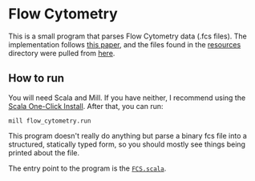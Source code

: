 # Flow Cytometry

This is a small program that parses Flow Cytometry data (.fcs files). The implementation follows [this paper](https://onlinelibrary.wiley.com/doi/epdf/10.1002/cyto.990110303), and the files found in the [resources](https://github.com/bbstilson/flow-cytometry/tree/main/flow_cytometry/resources) directory were pulled from [here](http://flowrepository.org/id/FR-FCM-ZZC8).

## How to run

You will need Scala and Mill. If you have neither, I recommend using the [Scala One-Click Install](https://www.scala-lang.org/2020/06/29/one-click-install.html). After that, you can run:

```plaintext
mill flow_cytometry.run
```

This program doesn't really do anything but parse a binary fcs file into a structured, statically typed form, so you should mostly see things being printed about the file.

The entry point to the program is the [`FCS.scala`](https://github.com/bbstilson/flow-cytometry/blob/main/flow_cytometry/src/flow_cytometry/FCS.scala).
